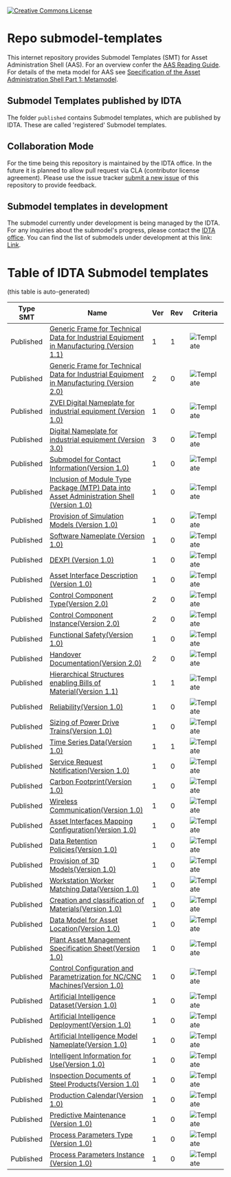 [![Creative Commons License](
https://licensebuttons.net/l/by/4.0/88x31.png
)](
https://creativecommons.org/licenses/by/4.0/)
# Repo submodel-templates

This internet repository provides Submodel Templates (SMT) for Asset Administration Shell (AAS). For an overview confer the [AAS
Reading Guide](https://industrialdigitaltwin.org/wp-content/uploads/2022/12/2022-12-07_IDTA_AAS-Reading-Guide.pdf). For details of the meta model for AAS see [Specification of the Asset Administration Shell Part 1: Metamodel](https://industrialdigitaltwin.org/en/content-hub/aasspecifications).


## Submodel Templates published by IDTA

The folder `published` contains Submodel templates, which are published by IDTA. These are called 'registered' Submodel templates.

## Collaboration Mode

For the time being this repository is maintained by the IDTA office. In the future it is planned to allow pull request via CLA (contributor license agreement). 
Please use the issue tracker [submit a new issue](https://github.com/admin-shell-io/submodel-templates/issues/new) of this repository to provide feedback. 

## Submodel templates in development

The submodel currently under development is being managed by the IDTA. For any inquiries about the submodel's progress, please contact the [IDTA office](mailto:info@idtwin.org).
You can find the list of submodels under development at this link: [Link](https://industrialdigitaltwin.org/en/content-hub/submodels).

# Table of IDTA Submodel templates

(this table is auto-generated)

| Type SMT | Name | Ver | Rev | Criteria | 
|  ---------- |  ---------- |  ---------- |  ---------- |  ---------- | 
| Published | [Generic Frame for Technical Data for Industrial Equipment in Manufacturing (Version 1.1)](https://github.com/admin-shell-io/submodel-templates/tree/main/published/Technical_Data/1/1) | 1 | 1 | ![Template](https://img.shields.io/static/v1?style=plastic&label=SMT&message=Template&color=green) | 
| Published | [Generic Frame for Technical Data for Industrial Equipment in Manufacturing (Version 2.0)](https://github.com/admin-shell-io/submodel-templates/tree/main/published/Technical_Data/2) | 2 | 0 | ![Template](https://img.shields.io/static/v1?style=plastic&label=SMT&message=Template&color=green) |
| Published | [ZVEI Digital Nameplate for industrial equipment (Version 1.0)](https://github.com/admin-shell-io/submodel-templates/tree/main/published/ZVEI_Digital_Nameplate/1/0) | 1 | 0 | ![Template](https://img.shields.io/static/v1?style=plastic&label=SMT&message=Template&color=green) | 
| Published | [Digital Nameplate for industrial equipment (Version 3.0)](https://github.com/admin-shell-io/submodel-templates/tree/main/published/Digital%20nameplate/3/0) | 3 | 0 | ![Template](https://img.shields.io/static/v1?style=plastic&label=SMT&message=Template&color=green) | 
| Published | [Submodel for Contact Information(Version 1.0)](https://github.com/admin-shell-io/submodel-templates/tree/main/published/Contact%20Information/1) | 1 | 0 | ![Template](https://img.shields.io/static/v1?style=plastic&label=SMT&message=Template&color=green) | 
| Published | [Inclusion of Module Type Package (MTP) Data into Asset Administration Shell (Version 1.0)](https://github.com/admin-shell-io/submodel-templates/tree/main/published/MTP/1/0) | 1 | 0 | ![Template](https://img.shields.io/static/v1?style=plastic&label=SMT&message=Template&color=green) | 
| Published | [Provision of Simulation Models (Version 1.0)](https://github.com/admin-shell-io/submodel-templates/tree/main/published/Provision%20of%20Simulation%20Models/1/0) | 1 | 0 | ![Template](https://img.shields.io/static/v1?style=plastic&label=SMT&message=Template&color=green) |
| Published | [Software Nameplate (Version 1.0)](https://github.com/admin-shell-io/submodel-templates/tree/main/published/Software%20Nameplate/1/0)  | 1 | 0 | ![Template](https://img.shields.io/static/v1?style=plastic&label=SMT&message=Template&color=green) |
| Published | [DEXPI (Version 1.0)](https://github.com/admin-shell-io/submodel-templates/tree/main/published/DEXPI/1/0)  | 1 | 0 | ![Template](https://img.shields.io/static/v1?style=plastic&label=SMT&message=Template&color=green) |
| Published | [Asset Interface Description (Version 1.0)](https://github.com/admin-shell-io/submodel-templates/tree/main/published/Asset%20Interfaces%20Description/1/0)  | 1 | 0 | ![Template](https://img.shields.io/static/v1?style=plastic&label=SMT&message=Template&color=green) |
| Published | [Control Component Type(Version 2.0)](https://github.com/admin-shell-io/submodel-templates/tree/main/published/Control%20Component%20Type/2/0)  | 2 | 0 | ![Template](https://img.shields.io/static/v1?style=plastic&label=SMT&message=Template&color=green) |
| Published | [Control Component Instance(Version 2.0)](https://github.com/admin-shell-io/submodel-templates/tree/main/published/Control%20Component%20Instance/2/0)  | 2 | 0 | ![Template](https://img.shields.io/static/v1?style=plastic&label=SMT&message=Template&color=green) |
| Published | [Functional Safety(Version 1.0)](https://github.com/admin-shell-io/submodel-templates/tree/main/published/Functional%20Safety/1/0) | 1 | 0 | ![Template](https://img.shields.io/static/v1?style=plastic&label=SMT&message=Template&color=green) |
| Published | [Handover Documentation(Version 2.0)](https://github.com/admin-shell-io/submodel-templates/tree/main/published/Handover%20Documentation/2/0) | 2 | 0 | ![Template](https://img.shields.io/static/v1?style=plastic&label=SMT&message=Template&color=green) |
| Published | [Hierarchical Structures enabling Bills of Material(Version 1.1)](https://github.com/admin-shell-io/submodel-templates/tree/main/published/Hierarchical%20Structures%20enabling%20Bills%20of%20Material/1/1) | 1 | 1| ![Template](https://img.shields.io/static/v1?style=plastic&label=SMT&message=Template&color=green) |
| Published | [Reliability(Version 1.0)](https://github.com/admin-shell-io/submodel-templates/tree/main/published/Reliability/1/0) | 1 | 0 | ![Template](https://img.shields.io/static/v1?style=plastic&label=SMT&message=Template&color=green) |
| Published | [Sizing of Power Drive Trains(Version 1.0)](https://github.com/admin-shell-io/submodel-templates/tree/main/published/Sizing%20of%20Power%20Drive%20Trains/1/0) | 1 | 0 | ![Template](https://img.shields.io/static/v1?style=plastic&label=SMT&message=Template&color=green) |
| Published | [Time Series Data(Version 1.0)](https://github.com/admin-shell-io/submodel-templates/tree/main/published/Time%20Series%20Data/1/1) | 1 | 1 | ![Template](https://img.shields.io/static/v1?style=plastic&label=SMT&message=Template&color=green) |
| Published | [Service Request Notification(Version 1.0)](https://github.com/admin-shell-io/submodel-templates/tree/main/published/Service%20Request%20Notification/1/0) | 1 | 0 | ![Template](https://img.shields.io/static/v1?style=plastic&label=SMT&message=Template&color=green) |
| Published | [Carbon Footprint(Version 1.0)](https://github.com/admin-shell-io/submodel-templates/tree/main/published/Carbon%20Footprint/1/0) | 1 | 0 | ![Template](https://img.shields.io/static/v1?style=plastic&label=SMT&message=Template&color=green) |
| Published | [Wireless Communication(Version 1.0)](https://github.com/admin-shell-io/submodel-templates/tree/main/published/Wireless%20Communication/1/0) | 1 | 0 | ![Template](https://img.shields.io/static/v1?style=plastic&label=SMT&message=Template&color=green) |
| Published | [Asset Interfaces Mapping Configuration(Version 1.0)](https://github.com/admin-shell-io/submodel-templates/tree/main/published/Asset%20Interfaces%20Mapping%20Configuration/1/0) | 1 | 0 | ![Template](https://img.shields.io/static/v1?style=plastic&label=SMT&message=Template&color=green) |
| Published | [Data Retention Policies(Version 1.0)](https://github.com/admin-shell-io/submodel-templates/tree/main/published/Data%20Retention%20Policies/1/0) | 1 | 0 | ![Template](https://img.shields.io/static/v1?style=plastic&label=SMT&message=Template&color=green) |
| Published | [Provision of 3D Models(Version 1.0)](https://github.com/admin-shell-io/submodel-templates/tree/main/published/Provision%20of%203D%20Models/1/0) | 1 | 0 | ![Template](https://img.shields.io/static/v1?style=plastic&label=SMT&message=Template&color=green) |
| Published | [Workstation Worker Matching Data(Version 1.0)](https://github.com/admin-shell-io/submodel-templates/tree/main/published/Worskstation%20Worker%20Matching%20Data/1/0) | 1 | 0 | ![Template](https://img.shields.io/static/v1?style=plastic&label=SMT&message=Template&color=green) |
| Published | [Creation and classification of Materials(Version 1.0)](https://github.com/admin-shell-io/submodel-templates/tree/main/published/Creation%20and%20Classification%20of%20Materials/1/0) | 1 | 0 | ![Template](https://img.shields.io/static/v1?style=plastic&label=SMT&message=Template&color=green) |
| Published | [Data Model for Asset Location(Version 1.0)](https://github.com/admin-shell-io/submodel-templates/tree/main/published/Data%20Model%20for%20Asset%20Location/1/0) | 1 | 0 | ![Template](https://img.shields.io/static/v1?style=plastic&label=SMT&message=Template&color=green) |
| Published | [Plant Asset Management Specification Sheet(Version 1.0)](https://github.com/admin-shell-io/submodel-templates/tree/main/published/Plant%20Asset%20Management%20Specification%20Sheet/1/0) | 1 | 0 | ![Template](https://img.shields.io/static/v1?style=plastic&label=SMT&message=Template&color=green) |
| Published | [Control Configuration and Parametrization for NC/CNC Machines(Version 1.0)](https://github.com/admin-shell-io/submodel-templates/tree/main/published/Control%20Configuration%20and%20Parametrization%20for%20NC%20and%20CNC%20Machines/1/0) | 1 | 0 | ![Template](https://img.shields.io/static/v1?style=plastic&label=SMT&message=Template&color=green) |
| Published | [Artificial Intelligence Dataset(Version 1.0)](https://github.com/admin-shell-io/submodel-templates/tree/main/published/Artificial%20Intelligence%20Dataset/1/0) | 1 | 0 | ![Template](https://img.shields.io/static/v1?style=plastic&label=SMT&message=Template&color=green) |
| Published | [Artificial Intelligence Deployment(Version 1.0)](https://github.com/admin-shell-io/submodel-templates/tree/main/published/Artificial%20Intelligence%20Deployment/1/0) | 1 | 0 | ![Template](https://img.shields.io/static/v1?style=plastic&label=SMT&message=Template&color=green) |
| Published | [Artificial Intelligence Model Nameplate(Version 1.0)](https://github.com/admin-shell-io/submodel-templates/tree/main/published/Artificial%20Intelligence%20Model%20Nameplate/1/0) | 1 | 0 | ![Template](https://img.shields.io/static/v1?style=plastic&label=SMT&message=Template&color=green) |
| Published | [Intelligent Information for Use(Version 1.0)](https://github.com/admin-shell-io/submodel-templates/tree/main/published/Intelligent%20Information%20%20for%20Use/1/0) | 1 | 0 | ![Template](https://img.shields.io/static/v1?style=plastic&label=SMT&message=Template&color=green) |
| Published | [Inspection Documents of Steel Products(Version 1.0)](https://github.com/admin-shell-io/submodel-templates/tree/main/published/Inspection%20Documents%20of%20Steel%20Products/1/0) | 1 | 0 | ![Template](https://img.shields.io/static/v1?style=plastic&label=SMT&message=Template&color=green) |
| Published | [Production Calendar(Version 1.0)](https://github.com/admin-shell-io/submodel-templates/tree/main/published/Production%20Calendar/1/0) | 1 | 0 | ![Template](https://img.shields.io/static/v1?style=plastic&label=SMT&message=Template&color=green) |
| Published | [Predictive Maintenance  (Version 1.0)](https://github.com/admin-shell-io/submodel-templates/tree/main/published/Predictive%20Maintenance/1/0) | 1 | 0 | ![Template](https://img.shields.io/static/v1?style=plastic&label=SMT&message=Template&color=green) |
| Published | [Process Parameters Type  (Version 1.0)](https://github.com/admin-shell-io/submodel-templates/tree/main/published/Process%20Parameters%20Type/1/0) | 1 | 0 | ![Template](https://img.shields.io/static/v1?style=plastic&label=SMT&message=Template&color=green) |
| Published | [Process Parameters Instance  (Version 1.0)](https://github.com/admin-shell-io/submodel-templates/tree/main/published/Process%20Parameters%20Instance/1/0) | 1 | 0 | ![Template](https://img.shields.io/static/v1?style=plastic&label=SMT&message=Template&color=green) |

